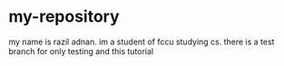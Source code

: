 # my-repository
my name is razil adnan. im a student of fccu studying cs. 
there is a test branch for only testing and this tutorial
